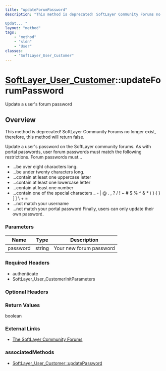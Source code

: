 ```yaml
---
title: "updateForumPassword"
description: "This method is deprecated! SoftLayer Community Forums no longer exist, therefore, this method will return false. 

Updat... "
layout: "method"
tags:
    - "method"
    - "sldn"
    - "User"
classes:
    - "SoftLayer_User_Customer"
---
```

# [SoftLayer_User_Customer](/reference/services/SoftLayer_User_Customer)::updateForumPassword

Update a user's forum password


## Overview 
This method is deprecated! SoftLayer Community Forums no longer exist, therefore, this method will return false. 

Update a user's password on the SoftLayer community forums. As with portal passwords, user forum passwords must match the following restrictions. Forum passwords must... 
* ...be over eight characters long.
* ...be under twenty characters long.
* ...contain at least one uppercase letter
* ...contain at least one lowercase letter
* ...contain at least one number
* ...contain one of the special characters _ - | @ . , ? / ! ~ # $ % ^ & * ( ) { } [ ] \ + =
* ...not match your username
* ...not match your portal password
Finally, users can only update their own password. 

### Parameters 
|Name | Type | Description |
| --- | --- | --- |
|password| string| Your new forum password|


### Required Headers
* authenticate
* SoftLayer_User_CustomerInitParameters

### Optional Headers

### Return Values
boolean

### External Links


* [The SoftLayer Community Forums](http://forums.softlayer.com)



### associatedMethods

*  [SoftLayer_User_Customer::updatePassword](/reference/services/SoftLayer_User_Customer/updatePassword )

